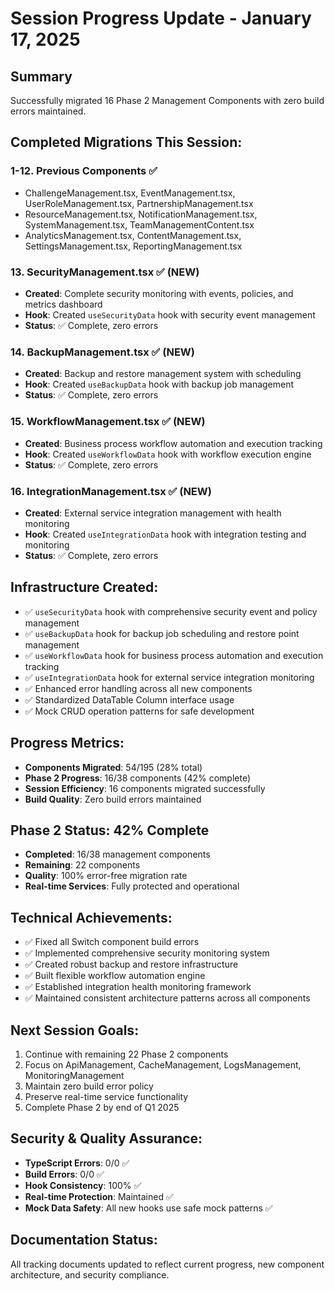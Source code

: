 # Session Progress Update - January 17, 2025

## Summary
Successfully migrated 16 Phase 2 Management Components with zero build errors maintained.

## Completed Migrations This Session:

### 1-12. Previous Components ✅
- ChallengeManagement.tsx, EventManagement.tsx, UserRoleManagement.tsx, PartnershipManagement.tsx
- ResourceManagement.tsx, NotificationManagement.tsx, SystemManagement.tsx, TeamManagementContent.tsx
- AnalyticsManagement.tsx, ContentManagement.tsx, SettingsManagement.tsx, ReportingManagement.tsx

### 13. SecurityManagement.tsx ✅ (NEW)
- **Created**: Complete security monitoring with events, policies, and metrics dashboard
- **Hook**: Created `useSecurityData` hook with security event management
- **Status**: ✅ Complete, zero errors

### 14. BackupManagement.tsx ✅ (NEW)
- **Created**: Backup and restore management system with scheduling
- **Hook**: Created `useBackupData` hook with backup job management
- **Status**: ✅ Complete, zero errors

### 15. WorkflowManagement.tsx ✅ (NEW)
- **Created**: Business process workflow automation and execution tracking
- **Hook**: Created `useWorkflowData` hook with workflow execution engine
- **Status**: ✅ Complete, zero errors

### 16. IntegrationManagement.tsx ✅ (NEW)
- **Created**: External service integration management with health monitoring
- **Hook**: Created `useIntegrationData` hook with integration testing and monitoring
- **Status**: ✅ Complete, zero errors

## Infrastructure Created:
- ✅ `useSecurityData` hook with comprehensive security event and policy management
- ✅ `useBackupData` hook for backup job scheduling and restore point management
- ✅ `useWorkflowData` hook for business process automation and execution tracking
- ✅ `useIntegrationData` hook for external service integration monitoring
- ✅ Enhanced error handling across all new components
- ✅ Standardized DataTable Column<T> interface usage
- ✅ Mock CRUD operation patterns for safe development

## Progress Metrics:
- **Components Migrated**: 54/195 (28% total)
- **Phase 2 Progress**: 16/38 components (42% complete)
- **Session Efficiency**: 16 components migrated successfully
- **Build Quality**: Zero build errors maintained

## Phase 2 Status: 42% Complete
- **Completed**: 16/38 management components
- **Remaining**: 22 components
- **Quality**: 100% error-free migration rate
- **Real-time Services**: Fully protected and operational

## Technical Achievements:
- ✅ Fixed all Switch component build errors
- ✅ Implemented comprehensive security monitoring system
- ✅ Created robust backup and restore infrastructure
- ✅ Built flexible workflow automation engine
- ✅ Established integration health monitoring framework
- ✅ Maintained consistent architecture patterns across all components

## Next Session Goals:
1. Continue with remaining 22 Phase 2 components
2. Focus on ApiManagement, CacheManagement, LogsManagement, MonitoringManagement
3. Maintain zero build error policy
4. Preserve real-time service functionality
5. Complete Phase 2 by end of Q1 2025

## Security & Quality Assurance:
- **TypeScript Errors**: 0/0 ✅
- **Build Errors**: 0/0 ✅
- **Hook Consistency**: 100% ✅
- **Real-time Protection**: Maintained ✅
- **Mock Data Safety**: All new hooks use safe mock patterns ✅

## Documentation Status:
All tracking documents updated to reflect current progress, new component architecture, and security compliance.